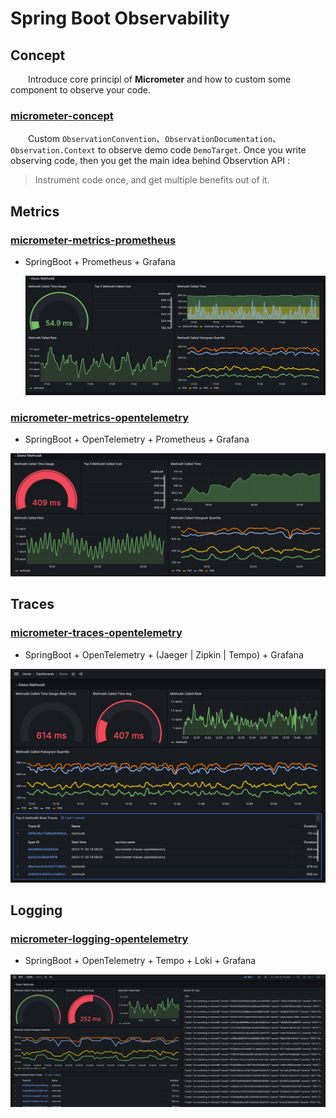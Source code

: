 # Spring Boot Observability



## Concept

&emsp;&emsp;Introduce core principl of **Micrometer** and how to custom some component to observe your code.

### [micrometer-concept](https://github.com/ReionChan/spring-ecosystem-samples/tree/main/spring-boot-samples/actuator-samples/micrometer-concept)

&emsp;&emsp;Custom `ObservationConvention`、`ObservationDocumentation`、`Observation.Context` to observe demo code `DemoTarget`. Once you write observing code, then you get the main idea behind Observtion API :

> Instrument code once, and get multiple benefits out of it.

## Metrics

### [micrometer-metrics-prometheus]([micrometer-metrics-prometheus-grafana](https://github.com/ReionChan/spring-ecosystem-samples/tree/main/spring-boot-samples/actuator-samples/micrometer-metrics-prometheus))

* SpringBoot + Prometheus + Grafana

  ![](https://raw.githubusercontent.com/ReionChan/spring-ecosystem-samples/main/spring-boot-samples/actuator-samples/micrometer-metrics-prometheus/image/demo_methodA_dashboard_app2prometheus.png)

### [micrometer-metrics-opentelemetry](https://github.com/ReionChan/spring-ecosystem-samples/tree/main/spring-boot-samples/actuator-samples/micrometer-metrics-opentelemetry)

* SpringBoot + OpenTelemetry + Prometheus + Grafana

![](https://raw.githubusercontent.com/ReionChan/spring-ecosystem-samples/main/spring-boot-samples/actuator-samples/micrometer-metrics-opentelemetry/image/demo_methodA_dashboard_app2otel.png)

## Traces

### [micrometer-traces-opentelemetry](https://github.com/ReionChan/spring-ecosystem-samples/tree/main/spring-boot-samples/actuator-samples/micrometer-traces-opentelemetry)

* SpringBoot + OpenTelemetry + (Jaeger | Zipkin | Tempo) + Grafana

![](https://raw.githubusercontent.com/ReionChan/spring-ecosystem-samples/main/spring-boot-samples/actuator-samples/micrometer-traces-opentelemetry/image/demo_methodA_dashboard_app2otel_traces.png)

## Logging

### [micrometer-logging-opentelemetry](https://github.com/ReionChan/spring-ecosystem-samples/tree/main/spring-boot-samples/actuator-samples/micrometer-logging-opentelemetry)

* SpringBoot + OpenTelemetry + Tempo + Loki + Grafana

![](https://raw.githubusercontent.com/ReionChan/spring-ecosystem-samples/main/spring-boot-samples/actuator-samples/micrometer-logging-opentelemetry/image/demo_methodA_dashboard_app2otel_logging.png)
